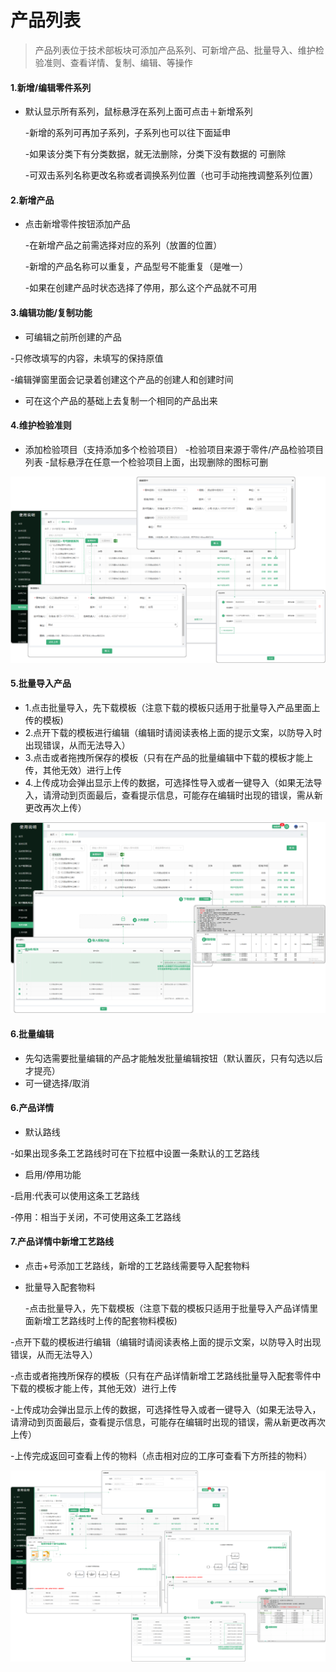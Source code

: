 # 产品列表

> 产品列表位于技术部板块可添加产品系列、可新增产品、批量导入、维护检验准则、查看详情、复制、编辑、等操作


#### 1.新增/编辑零件系列
* 默认显示所有系列，鼠标悬浮在系列上面可点击＋新增系列

  -新增的系列可再加子系列，子系列也可以往下面延申

  -如果该分类下有分类数据，就无法删除，分类下没有数据的 可删除

  -可双击系列名称更改名称或者调换系列位置（也可手动拖拽调整系列位置）

#### 2.新增产品
* 点击新增零件按钮添加产品

  -在新增产品之前需选择对应的系列（放置的位置）

  -新增的产品名称可以重复，产品型号不能重复（是唯一）

  -如果在创建产品时状态选择了停用，那么这个产品就不可用

#### 3.编辑功能/复制功能
* 可编辑之前所创建的产品

 -只修改填写的内容，未填写的保持原值

  -编辑弹窗里面会记录着创建这个产品的创建人和创建时间

* 可在这个产品的基础上去复制一个相同的产品出来


#### 4.维护检验准则
* 添加检验项目（支持添加多个检验项目）
  -检验项目来源于零件/产品检验项目列表
  -鼠标悬浮在任意一个检验项目上面，出现删除的图标可删

![如图所示](../file/lj1.png)


#### 5.批量导入产品

* 1.点击批量导入，先下载模板（注意下载的模板只适用于批量导入产品里面上传的模板)
* 2.点开下载的模板进行编辑（编辑时请阅读表格上面的提示文案，以防导入时出现错误，从而无法导入）
* 3.点击或者拖拽所保存的模板（只有在产品的批量编辑中下载的模板才能上传，其他无效）进行上传
* 4.上传成功会弹出显示上传的数据，可选择性导入或者一键导入（如果无法导入，请滑动到页面最后，查看提示信息，可能存在编辑时出现的错误，需从新更改再次上传）

![如图所示](../file/lj2.png)


#### 6.批量编辑
* 先勾选需要批量编辑的产品才能触发批量编辑按钮（默认置灰，只有勾选以后才提亮）
* 可一键选择/取消

#### 6.产品详情
* 默认路线

-如果出现多条工艺路线时可在下拉框中设置一条默认的工艺路线

* 启用/停用功能

-启用:代表可以使用这条工艺路线

-停用：相当于关闭，不可使用这条工艺路线

#### 7.产品详情中新增工艺路线

* 点击+号添加工艺路线，新增的工艺路线需要导入配套物料

* 批量导入配套物料

  -点击批量导入，先下载模板（注意下载的模板只适用于批量导入产品详情里面新增工艺路线时上传的配套物料模板)

-点开下载的模板进行编辑（编辑时请阅读表格上面的提示文案，以防导入时出现错误，从而无法导入）

-点击或者拖拽所保存的模板（只有在产品详情新增工艺路线批量导入配套零件中下载的模板才能上传，其他无效）进行上传

-上传成功会弹出显示上传的数据，可选择性导入或者一键导入（如果无法导入，请滑动到页面最后，查看提示信息，可能存在编辑时出现的错误，需从新更改再次上传）

-上传完成返回可查看上传的物料（点击相对应的工序可查看下方所挂的物料）

![如图所示](../file/lj3.png )


